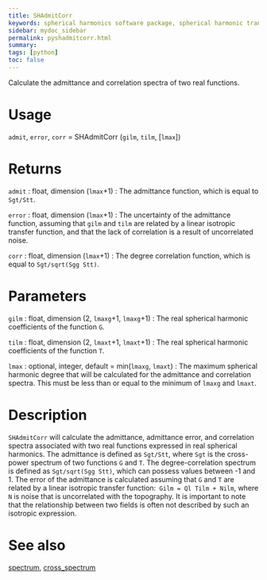 ```yaml
---
title: SHAdmitCorr
keywords: spherical harmonics software package, spherical harmonic transform, legendre functions, multitaper spectral analysis, fortran, Python, gravity, magnetic field
sidebar: mydoc_sidebar
permalink: pyshadmitcorr.html
summary:
tags: [python]
toc: false
---
```


Calculate the admittance and correlation spectra of two real functions.

# Usage

`admit`, `error`, `corr` = SHAdmitCorr (`gilm`, `tilm`, [`lmax`])

# Returns

`admit` : float, dimension (`lmax`+1)
:   The admittance function, which is equal to `Sgt/Stt`.

`error` : float, dimension (`lmax`+1)
:   The uncertainty of the admittance function, assuming that `gilm` and `tilm` are related by a linear isotropic transfer function, and that the lack of correlation is a result of uncorrelated noise.

`corr` : float, dimension (`lmax`+1)
:   The degree correlation function, which is equal to `Sgt/sqrt(Sgg Stt)`.

# Parameters

`gilm` : float, dimension (2, `lmaxg`+1, `lmaxg`+1)
:   The real spherical harmonic coefficients of the function `G`.

`tilm` : float, dimension (2, `lmaxt`+1, `lmaxt`+1)
:   The real spherical harmonic coefficients of the function `T`.

`lmax` : optional, integer, default = min(`lmaxg`, `lmaxt`)
:   The maximum spherical harmonic degree that will be calculated for the admittance and correlation spectra. This must be less than or equal to the minimum of `lmaxg` and `lmaxt`.

# Description

`SHAdmitCorr` will calculate the admittance, admittance error, and correlation spectra associated with two real functions expressed in real spherical harmonics. The admittance is defined as `Sgt/Stt`, where `Sgt` is the cross-power spectrum of two functions `G` and `T`. The degree-correlation spectrum is defined as `Sgt/sqrt(Sgg Stt)`, which can possess values between -1 and 1. The error of the admittance is calculated assuming that `G` and `T` are related by a linear isotropic transfer function:` Gilm = Ql Tilm + Nilm`, where `N` is noise that is uncorrelated with the topography. It is important to note that the relationship between two fields is often not described by such an isotropic expression.

# See also

[spectrum](spectrum.html), [cross_spectrum](cross_spectrum.html)
